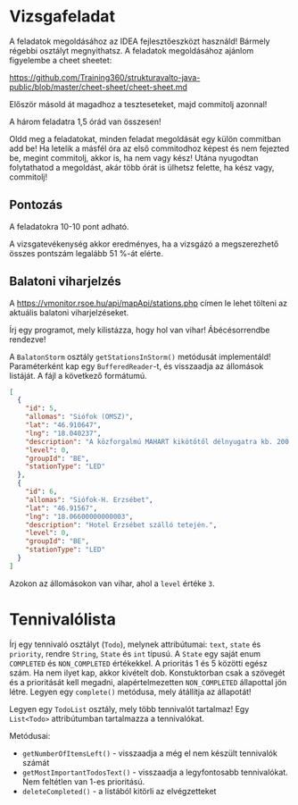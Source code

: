 # Vizsgafeladat

A feladatok megoldásához az IDEA fejlesztőeszközt használd! 
Bármely régebbi osztályt megnyithatsz.
A feladatok megoldásához ajánlom figyelembe a cheet sheetet:

https://github.com/Training360/strukturavalto-java-public/blob/master/cheet-sheet/cheet-sheet.md

Először másold át magadhoz a teszteseteket, majd commitolj azonnal!

A három feladatra 1,5 órád van összesen!

Oldd meg a feladatokat, minden feladat megoldását egy külön commitban
add be!
Ha letelik a másfél óra az első commitodhoz képest és nem fejezted be, megint commitolj, akkor is,
ha nem vagy kész! Utána nyugodtan folytathatod a megoldást, akár több órát is
ülhetsz felette, ha kész vagy, commitolj!

## Pontozás

A feladatokra 10-10 pont adható.

A vizsgatevékenység akkor eredményes, ha a vizsgázó a megszerezhető összes
pontszám legalább 51 %-át elérte.

## Balatoni viharjelzés

A https://vmonitor.rsoe.hu/api/mapApi/stations.php címen le lehet tölteni
az aktuális balatoni viharjelzéseket.

Írj egy programot, mely kilistázza, hogy hol van vihar! Ábécésorrendbe rendezve!

A `BalatonStorm` osztály `getStationsInStorm()` metódusát implementáld!
Paraméterként kap egy `BufferedReader`-t, és visszaadja az állomások listáját.
A fájl a következő formátumú.

```json
[
  {
    "id": 5,
    "allomas": "Siófok (OMSZ)",
    "lat": "46.910647",
    "lng": "18.040237",
    "description": "A közforgalmú MAHART kikötőtől délnyugatra kb. 200 méterre",
    "level": 0,
    "groupId": "BE",
    "stationType": "LED"
  },
  {
    "id": 6,
    "allomas": "Siófok-H. Erzsébet",
    "lat": "46.91567",
    "lng": "18.06600000000003",
    "description": "Hotel Erzsébet szálló tetején.",
    "level": 0,
    "groupId": "BE",
    "stationType": "LED"
  }
]
```

Azokon az állomásokon van vihar, ahol a `level` értéke `3`.

# Tennivalólista

Írj egy tennivaló osztályt (`Todo`), melynek attribútumai: `text`, `state` és `priority`,
rendre `String`, `State` és `int` típusú. A `State` egy saját enum `COMPLETED` és
`NON_COMPLETED` értékekkel. A prioritás 1 és 5 közötti egész szám. Ha nem ilyet kap,
akkor kivételt dob. Konstuktorban csak a szövegét és a prioritását kell megadni,
alapértelmezetten `NON_COMPLETED` állapottal jön létre. Legyen egy `complete()` metódusa,
mely átállítja az állapotát!

Legyen egy `TodoList` osztály, mely több tennivalót tartalmaz! Egy `List<Todo>` attribútumban
tartalmazza a tennivalókat.

Metódusai:

* `getNumberOfItemsLeft()` - visszaadja a még el nem készült tennivalók számát 
* `getMostImportantTodosText()` - visszaadja a legyfontosabb tennivalókat. Nem feltétlen van 1-es prioritású.
* `deleteCompleted()` - a listából kitörli az elvégzetteket